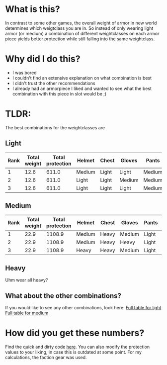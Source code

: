 # What is this?

In contrast to some other games, the overall weight of armor in new world determines which weigtclass you are in.
So instead of only wearing light armor (or medium) a combination of different weightclasses on each armor piece yields better protection while still falling into the same weightclass.

# Why did I do this?
<ul>
<li>I was bored</li>
<li>I couldn't find an extensive explanation on what combination is best</li>
<li>I didn't trust the other recommendations</li>
<li>I already had an armorpiece I liked and wanted to see what the best combination with this piece in slot would be ;)</li>
</ul>


# TLDR:
The best combinations for the weightclasses are

## Light
| Rank | Total weight | Total protection | Helmet | Chest | Gloves | Pants | Boots |
| --- | --- | --- | --- | --- | --- | --- | --- |
| 1 | 12.6 | 611.0 | Medium | Light | Light | Medium | Light |
| 2 | 12.6 | 611.0 | Light | Light | Medium | Medium | Light |
| 3 | 12.6 | 611.0 | Light | Light | Light | Medium | Medium |

## Medium
| Rank | Total weight | Total protection | Helmet | Chest | Gloves | Pants | Boots |
| --- | --- | --- | --- | --- | --- | --- | --- |
| 1 | 22.9 | 1108.9 | Medium | Heavy | Medium | Light | Heavy |
| 2 | 22.9 | 1108.9 | Medium | Heavy | Heavy | Light | Medium |
| 3 | 22.9 | 1108.9 | Heavy | Heavy | Medium | Light | Medium |

## Heavy
Uhm wear all heavy?

## What about the other combinations?
If you would like to see any other combinations, look here:
[Full table for light](/Min-maxed_light.csv)
[Full table for medium](/Min-maxed_medium.csv)

# How did you get these numbers?
Find the quick and dirty code [here](/minmax.py). You can also modify the protection values to your liking, in case this is outdated at some point.
For my calculations, the faction gear was used.
